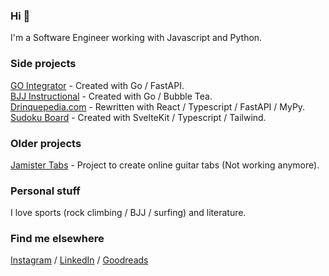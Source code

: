 ### Hi 👋

I'm a Software Engineer working with Javascript and Python.

### Side projects
[GO Integrator](https://github.com/betofigueiredo/go-integrator) - Created with Go / FastAPI.<br />
[BJJ Instructional](https://github.com/betofigueiredo/BJJ-Instructional) - Created with Go / Bubble Tea.<br />
[Drinquepedia.com](https://github.com/betofigueiredo/Drinquepedia) - Rewritten with React / Typescript / FastAPI / MyPy.<br />
[Sudoku Board](https://github.com/betofigueiredo/sudoku) - Created with SvelteKit / Typescript / Tailwind.<br />

### Older projects

[Jamister Tabs](https://github.com/Jamister/Tabs) - Project to create online guitar tabs (Not working anymore).<br />

### Personal stuff

I love sports (rock climbing / BJJ / surfing) and literature.

### Find me elsewhere

[Instagram](https://www.instagram.com/_betofigueiredo/) / [LinkedIn](https://www.linkedin.com/in/betof/) / [Goodreads](https://www.goodreads.com/betofigueiredo)
